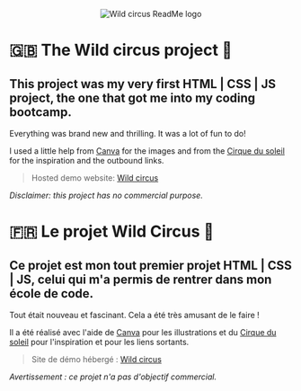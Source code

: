 <p align="center"><img src="https://s26.postimg.cc/jl24g4wyx/logowildcircus250.png" alt="Wild circus ReadMe logo")</p>

# 🇬🇧 The Wild circus project 🎪

## This project was my very first HTML | CSS | JS project, the one that got me into my coding bootcamp.

Everything was brand new and thrilling. It was a lot of fun to do!  

I used a little help from [Canva](https://canva.com) for the images and from the [Cirque du soleil](https://www.cirquedusoleil.com/) for the inspiration and the outbound links.

> Hosted demo website: [Wild circus](https://codingk8.github.io/wildcircus/)

*Disclaimer: this project has no commercial purpose.*

# 🇫🇷 Le projet Wild Circus 🎪

## Ce projet est mon tout premier projet HTML | CSS | JS, celui qui m'a permis de rentrer dans mon école de code.

Tout était nouveau et fascinant. Cela a été très amusant de le faire !

Il a été réalisé avec l'aide de [Canva](https://canva.com) pour les illustrations et du [Cirque du soleil](https://www.cirquedusoleil.com/fr) pour l'inspiration et pour les liens sortants.

> Site de démo hébergé : [Wild circus](https://codingk8.github.io/wildcircus/)

*Avertissement : ce projet n'a pas d'objectif commercial.*
